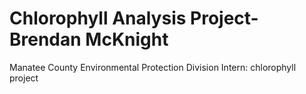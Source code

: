 # Chlorophyll Analysis Project-Brendan McKnight

Manatee County Environmental Protection Division Intern: chlorophyll project
